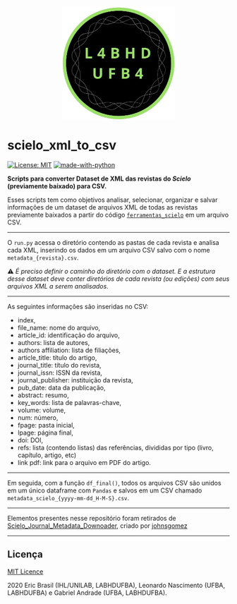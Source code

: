 <p align="center"><img src="img/labhd.png" height="256" width="256"/></p>

# scielo_xml_to_csv

[![License: MIT](https://img.shields.io/badge/License-MIT-yellow.svg)](https://opensource.org/licenses/MIT) [![made-with-python](https://img.shields.io/badge/Made%20with-Python-1f425f.svg)](https://www.python.org/)

**Scripts para converter Dataset de XML  das revistas do _Scielo_ (previamente baixado) para CSV.**
  
Esses scripts tem como objetivos analisar, selecionar, organizar e salvar informações de um dataset de arquivos XML de todas as revistas previamente baixados a partir do código [`ferramentas_scielo`](FERRAMENTAS_SCIELO/) em um arquivo CSV.

---

O `run.py` acessa o diretório contendo as pastas de cada revista e analisa cada XML, inserindo os dados em um arquivo CSV salvo com o nome `metadata_{revista}.csv`. 

:warning: _É preciso definir o caminho do diretório com o dataset. E a estrutura desse dataset deve conter diretórios de cada revista (ou edições) com seus arquivos XML a serem analisados._

---

As seguintes informações são inseridas no CSV:

- index,
- file_name: nome do arquivo,
- article_id: identificação do arquivo,
- authors: lista de autores,
- authors affiliation: lista de filiações,
- article_title: título do artigo,
- journal_title: título do revista,
- journal_issn: ISSN da revista,
- journal_publisher: instituição da revista,
- pub_date: data da publicação,
- abstract: resumo,
- key_words: lista de palavras-chave,
- volume: volume,
- num: número,
- fpage: pasta inicial,
- lpage: página final,
- doi: DOI,
- refs: lista (contendo listas) das referências, divididas por tipo (livro, capítulo, artigo, etc)
- link pdf: link para o arquivo em PDF do artigo.

---

Em seguida, com a função `df_final()`, todos os arquivos CSV são unidos em um único dataframe com `Pandas` e salvos em um CSV chamado `metadata_scielo_{yyyy-mm-dd_H-M-S}.csv`.

---

Elementos presentes nesse repositório foram retirados de [Scielo_Journal_Metadata_Downoader](https://github.com/johnsgomez/Scielo_Journal_Metadata_Downoader), criado por [johnsgomez](https://github.com/johnsgomez)

---
## Licença

[MIT Licence](../LICENSE)

2020 Eric Brasil (IHL/UNILAB, LABHDUFBA), Leonardo Nascimento (UFBA, LABHDUFBA) e Gabriel Andrade (UFBA, LABHDUFBA).

